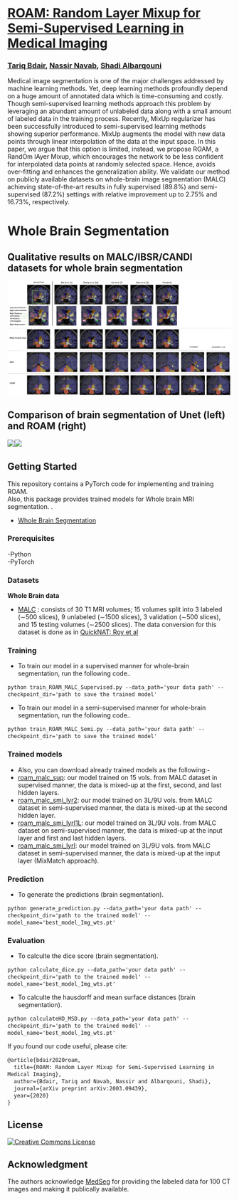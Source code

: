 # [ROAM: Random Layer Mixup for Semi-Supervised Learning in Medical Imaging](https://arxiv.org/pdf/2003.09439.pdf)
### [Tariq Bdair](http://campar.in.tum.de/Main/TariqBdair), [Nassir Navab](http://campar.in.tum.de/Main/NassirNavab), [Shadi Albarqouni](https://albarqouni.github.io/)
Medical image segmentation is one of the major challenges addressed by machine learning methods. Yet, deep learning methods profoundly depend on a huge amount of annotated data which is time-consuming and costly. Though semi-supervised learning methods approach this problem by leveraging an abundant amount of unlabeled data along with a small amount of labeled data in the training process. Recently, MixUp regularizer has been successfully introduced to semi-supervised learning methods showing superior performance. MixUp augments the model with new data points through linear interpolation of the data at the input space. In this paper, we argue that this option is limited, instead, we propose ROAM, a RandOm lAyer Mixup, which encourages the network to be less confident for interpolated data points at randomly selected space. Hence, avoids over-fitting and enhances the generalization ability. We validate our method on publicly available datasets on whole-brain image segmentation (MALC) achieving state-of-the-art results in fully supervised (89.8%) and semi-supervised (87.2%) settings with relative improvement up to 2.75% and 16.73%, respectively.

# Whole Brain Segmentation
<!--
## Quantitative results on MALC dataset for whole brain segmentation
<img src="images/dice_results.png"> <br/>
<img src="images/dice_results_sup.png"> <br/>
-->
## Qualitative results on MALC/IBSR/CANDI datasets for whole brain segmentation
<img src="images/QaulitativeAll.png"> <br/>
## Comparison of brain segmentation of Unet (left) and ROAM (right) 
<img src="images/Unet_Brain.gif"><img src="images/ROAM_Brain.gif"> </br>
<!--
# COVID-19 Segmentation
***Not validated for clinical use*** <br/> 
## Sample predictions on CT COVID-19 <br/>
**Our models (S) and (SS) are trained in supervised and semi-supervised manners respectively.**
<img src="images/COVID-19.jpeg">
## Comparison of COVID-19 segmentation of Unet (left) and ROAM (right)
<img src="images/Unet_Lung.gif"><img src="images/ROAM_Lung.gif"> </br>
-->

## Getting Started

This repository contains a PyTorch code for implementing and training ROAM. 
<br/> Also, this package provides trained models for Whole brain MRI segmentation. <!--,  and COVID-19 pathologies segmentation in Thorax CT-->. 
- [Whole Brain Segmentation](#Whole-Brain-Segmentation)
<!--- [COVID-19 Segmentation](#COVID-19-Segmentation)-->


### Prerequisites

-Python <br/> 
-PyTorch
<br/> 
### Datasets
**Whole Brain data**
- [MALC](http://www.neuromorphometrics.com/2012_MICCAI_Challenge_Data.html) : consists of 30 T1 MRI volumes; 15 volumes split into 3 labeled (∼500 slices), 9 unlabeled (∼1500 slices), 3 validation (∼500 slices), and 15 testing volumes (∼2500 slices). The data conversion for this dataset is done as in [QuickNAT: Roy et al](https://github.com/ai-med/quickNAT_pytorch) <br/>
<!--**COVID-19 data**
- 100 CT slices of COVID-19: used as labeled data (80/20 split for training & validation respectively), download data from [here](http://medicalsegmentation.com/covid19/)
- 200 CT slices of COVID-19 and non COVIDT-19 cases: used as unlabeled data download data from [here](https://github.com/UCSD-AI4H/COVID-CT/tree/master/Images-processed)
-->
### Training 
- To train our model in a supervised manner for whole-brain segmentation, run the following code..
```
python train_ROAM_MALC_Supervised.py --data_path='your data path' --checkpoint_dir='path to save the trained model'
```
- To train our model in a semi-supervised manner for whole-brain segmentation, run the following code..
```
python train_ROAM_MALC_Semi.py --data_path='your data path' --checkpoint_dir='path to save the trained model'
```
<!--- To train our model in a supervised manner for COVID-19 segmentation, run the following code..
```
python train_ROAM_Covid_Supervised.py --data_path='your data path' --checkpoint_dir='path to save the trained model'
```
- To train our model in a semi-supervised manner for  COVID-19 segmentation, run the following code..
```
python train_ROAM_Covid_Semi.py --data_path='your data path' --checkpoint_dir='path to save the trained model'
```
-->
### Trained models
- Also, you can download already trained models as the following:-  <br/>
- [roam_malc_sup](https://campowncloud.in.tum.de/index.php/s/UlRTmD7TR1cGitj): our model trained on 15 vols. from MALC dataset in supervised manner, the data is mixed-up at the first, second, and last hidden layers.
- [roam_malc_smi_lyr2](https://campowncloud.in.tum.de/index.php/s/UlRTmD7TR1cGitj): our model trained on 3L/9U vols. from MALC dataset in semi-supervised manner, the data is mixed-up at the second hidden layer.
- [roam_malc_smi_lyrI1L](https://campowncloud.in.tum.de/index.php/s/UlRTmD7TR1cGitj): our model trained on 3L/9U vols. from MALC dataset on semi-supervised manner, the data is mixed-up at the input layer and first and last hidden layers.
- [roam_malc_smi_lyrI](https://campowncloud.in.tum.de/index.php/s/UlRTmD7TR1cGitj): our model trained on 3L/9U vols. from MALC dataset in semi-supervised manner, the data is mixed-up at the input layer (MixMatch approach).
<!--- [roam_covid_sup](https://campowncloud.in.tum.de/index.php/s/UlRTmD7TR1cGitj): our model trained on 80 images from 60 CT scans in supervised manner for COVID-19 lung segmentation. 
- [roam_covid_semi](https://campowncloud.in.tum.de/index.php/s/UlRTmD7TR1cGitj): our model trained on 80 images from 60 CT scans in semi-supervised manner for COVID-19 lung segmentation. 
-->
### Prediction 
- To generate the predictions (brain segmentation).
```
python generate_prediction.py --data_path='your data path' --checkpoint_dir='path to the trained model' --model_name='best_model_Img_wts.pt'
```
<!--- To generate the predictions (COVID-19 segmentation for CT individual slices).
```
python generate_prediction_COVID.py --data_path='your data path' --checkpoint_dir='path to the trained model' --model_name='best_model_Img_wts.pt'
```
- To generate the predictions (COVID-19 segmentation for CT volume).
```
python generate_prediction_COVID_Vol.py --data_path='your data path' --checkpoint_dir='path to the trained model' --model_name='best_model_Img_wts.pt'
```-->
### Evaluation
- To calculte the dice score (brain segmentation).
```
python calculate_dice.py --data_path='your data path' --checkpoint_dir='path to the trained model' --model_name='best_model_Img_wts.pt'
```
- To calculte the hausdorff and mean surface distances (brain segmentation).
```
python calculateHD_MSD.py --data_path='your data path' --checkpoint_dir='path to the trained model' --model_name='best_model_Img_wts.pt'
```
<!--- To calculte the dice score (COVID-19).
```
python calculate_dice_COVID.py --data_path='your data path' --checkpoint_dir='path to the trained model' --model_name='best_model_Img_wts.pt'
```
-->
If you found our code useful, please cite:
```
@article{bdair2020roam,
  title={ROAM: Random Layer Mixup for Semi-Supervised Learning in Medical Imaging},
  author={Bdair, Tariq and Navab, Nassir and Albarqouni, Shadi},
  journal={arXiv preprint arXiv:2003.09439},
  year={2020}
}
```

## License

<a rel="license" href="https://creativecommons.org/licenses/by-nc/2.0/"><img alt="Creative Commons License" style="border-width:0" src="https://licensebuttons.net/l/by-nc/2.0/88x31.png" /></a>

## Acknowledgment
The authors acknowledge [MedSeg](http://medicalsegmentation.com/covid19/) for providing the labeled data for 100 CT images and making it publically available.


